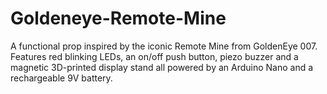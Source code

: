 # Goldeneye-Remote-Mine
A functional prop inspired by the iconic Remote Mine from GoldenEye 007. Features red blinking LEDs, an on/off push button, piezo buzzer and a magnetic 3D-printed display stand all powered by an Arduino Nano and a rechargeable 9V battery.
